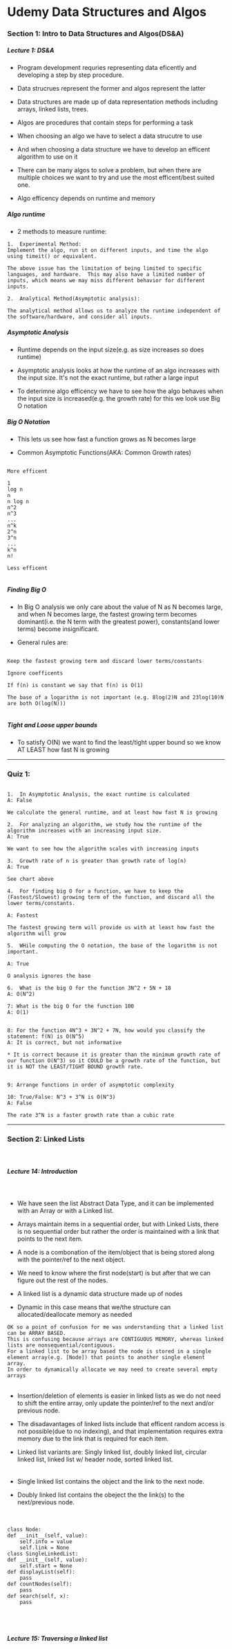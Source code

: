 # Udemy Data Structures and Algos


### Section 1: Intro to Data Structures and Algos(DS&A)



##### Lecture 1: DS&A

* Program development requries representing data eficently and developing a step by step procedure.  

* Data strucrues represent the former and algos represent the latter

* Data structures are made up of data representation methods including arrays, linked lists, trees.  

* Algos are procedures that contain steps for performing a task

* When choosing an algo we have to select a data strucutre to use

* And when choosing a data structure we have to develop an efficent algorithm to use on it

* There can be many algos to solve a problem, but when there are multiple choices we want to try and use the most efficent/best suited one.  

* Algo efficency depends on runtime and memory



##### Algo runtime

* 2 methods to measure runtime:

```
1.  Experimental Method:
Implement the algo, run it on different inputs, and time the algo using timeit() or equivalent.

The above issue has the limitation of being limited to specific languages, and hardware.  This may also have a limited number of inputs, which means we may miss different behavior for different inputs.  

2.  Analytical Method(Asymptotic analysis):

The analytical method allows us to analyze the runtime independent of the software/hardware, and consider all inputs.

```


##### Asymptotic Analysis

* Runtime depends on the input size(e.g. as size increases so does runtime)

* Asymptotic analysis looks at how the runtime of an algo increases with the input size.  It's not the exact runtime, but rather a large input

* To deterimne algo efficency we have to see how the algo behaves when the input size is increased(e.g. the growth rate) for this we look use Big O notation

##### Big O Notation

* This lets us see how fast a function grows as N becomes large

* Common Asymptotic Functions(AKA: Common Growth rates)

```

More efficent

1
log n
n
n log n
n^2
n^3
...
n^k
2^n
3^n
...
k^n
n!

Less efficent


```


##### Finding Big O

* In Big O analysis we only care about the value of N as N becomes large, and when N becomes large, the fastest growing term becomes dominant(i.e. the N term with the greatest power), constants(and lower terms) become insignificant. 


* General rules are:

```

Keep the fastest growing term and discard lower terms/constants

Ignore coefficents

If f(n) is constant we say that f(n) is O(1)

The base of a logarithm is not important (e.g. 8log(2)N and 23log(10)N are both O(log(N)))


```

##### Tight and Loose upper bounds

* To satisfy O(N) we want to find the least/tight upper bound so we know AT LEAST how fast N is growing


***

### Quiz 1:

```

1.  In Asymptotic Analysis, the exact runtime is calculated
A: False

We calculate the general runtime, and at least how fast N is growing

2.  For analyzing an algorithm, we study how the runtime of the algorithm increases with an increasing input size.
A: True

We want to see how the algorithm scales with increasing inputs

3.  Growth rate of n is greater than growth rate of log(n)
A: True

See chart above

4.  For finding big O for a function, we have to keep the (Fastest/Slowest) growing term of the function, and discard all the lower terms/constants.

A: Fastest

The fastest growing term will provide us with at least how fast the algorithm will grow

5.  WHile computing the O notation, the base of the logarithm is not important.

A: True

O analysis ignores the base

6.  What is the big O for the function 3N^2 + 5N + 18
A: O(N^2)

7: What is the big O for the function 100
A: O(1)


8: For the function 4N^3 + 3N^2 + 7N, how would you classify the statement: f(N) is O(N^5)
A: It is correct, but not informative

* It is correct because it is greater than the minimum growth rate of our function O(N^3) so it COULD be a growth rate of the function, but it is NOT the LEAST/TIGHT BOUND growth rate.  


9: Arrange functions in order of asymptotic complexity

10: True/False: N^3 + 3^N is O(N^3)
A: False

The rate 3^N is a faster growth rate than a cubic rate

```

***

### Section 2: Linked Lists
　
##### Lecture 14: Introduction
　
* We have seen the list Abstract Data Type, and it can be implemented with an Array or with a Linked list.  

* Arrays maintain items in a sequential order, but with Linked Lists, there is no sequential order but rather the order is maintained with a link that points to the next item.  

* A node is a combonation of the item/object that is being stored along with the pointer/ref to the next object.  

* We need to know where the first node(start) is but after that we can figure out the rest of the nodes.  

* A linked list is a dynamic data structure made up of nodes

* Dynamic in this case means that we/the structure can allocated/deallocate memory as needed
```
OK so a point of confusion for me was understanding that a linked list can be ARRAY BASED.  
This is confusing because arrays are CONTIGUOUS MEMORY, whereas linked lists are nonsequential/contiguous.  
For a linked list to be array based the node is stored in a single element array(e.g. [Node]) that points to another single element array.
In order to dynamically allocate we may need to create several empty arrays
　
```
* Insertion/deletion of elements is easier in linked lists as we do not need to shift the entire array, only update the pointer/ref to the next and/or previous node.  

* The disadavantages of linked lists include that efficent random access is not possible(due to no indexing), and that implementation requires extra memory due to the link that is required for each item.  

* Linked list variants are: Singly linked list, doubly linked list, circular linked list, linked list w/ header node, sorted linked list.  
　
* Single linked list contains the object and the link to the next node.  

* Doubly linked list contains the obeject the the link(s) to the next/previous node.  
　
```Python3

class Node:
def __init__(self, value):
    self.info = value
    self.link = None
class SingleLinkedList:
def __init__(self, value):
    self.start = None
def displayList(self):
    pass
def countNodes(self):
    pass
def search(self, x):
    pass


```
　
##### Lecture 15: Traversing a linked list
　
